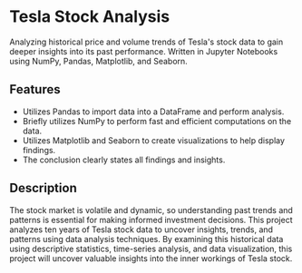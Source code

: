 # Tesla Stock Analysis

Analyzing historical price and volume trends of Tesla's stock data to gain deeper insights into its past performance. Written in Jupyter Notebooks using NumPy, Pandas, Matplotlib, and Seaborn.

## Features

- Utilizes Pandas to import data into a DataFrame and perform analysis.
- Briefly utilizes NumPy to perform fast and efficient computations on the data.
- Utilizes Matplotlib and Seaborn to create visualizations to help display findings.
- The conclusion clearly states all findings and insights.

## Description

The stock market is volatile and dynamic, so understanding past trends and patterns is essential for making informed investment decisions. This project analyzes ten years of Tesla stock data to uncover insights, trends, and patterns using data analysis techniques. By examining this historical data using descriptive statistics, time-series analysis, and data visualization, this project will uncover valuable insights into the inner workings of Tesla stock.
